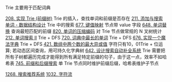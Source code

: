 Trie 主要用于匹配词典

[208. 实现 Trie (前缀树)](https://leetcode-cn.com/problems/implement-trie-prefix-tree/) Trie 的插入，查找单词和前缀是否存在
[211. 添加与搜索单词 - 数据结构设计](https://leetcode-cn.com/problems/add-and-search-word-data-structure-design/) Trie 中的搜索
[677. 键值映射](https://leetcode-cn.com/problems/map-sum-pairs/) 节点带 value 字段
[648. 单词替换](https://leetcode-cn.com/problems/replace-words/) 查询最短匹配的前缀
[820. 单词的压缩编码](https://leetcode-cn.com/problems/short-encoding-of-words/) 对 Trie 节点做常规的 N 叉树统计
[212. 单词搜索 II](https://leetcode-cn.com/problems/word-search-ii/) Trie + DFS
[720. 词典中最长的单词](https://leetcode-cn.com/problems/longest-word-in-dictionary/) Trie + DFS
[676. 实现一个魔法字典](https://leetcode-cn.com/problems/implement-magic-dictionary/) Trie + DFS
[421. 数组中两个数的最大异或值](https://leetcode-cn.com/problems/maximum-xor-of-two-numbers-in-an-array/) 字符只有10，01Trie + 位运算; 若动态区间查询，用可持久化字典树
[642. 设计搜索自动补全系统](https://leetcode-cn.com/problems/design-search-autocomplete-system/) Trie 需要把所有子树都遍历完成才能得到所有满足特定前缀的句子，由于这一点，效率不如哈希表
[745. 前缀和后缀搜索](https://leetcode-cn.com/problems/prefix-and-suffix-search/) 单 Trie 节点同时维护前缀后缀，哈希表维护子节点

[1268. 搜索推荐系统](https://leetcode-cn.com/problems/search-suggestions-system/solution/suo-tui-jian-xi-tong-by-leetcode-solution/)
[1032. 字符流](https://leetcode-cn.com/problems/stream-of-characters/)
